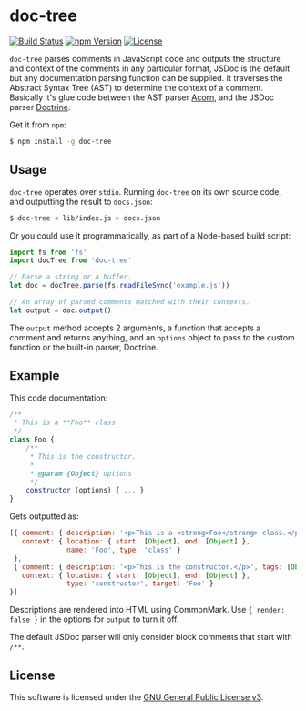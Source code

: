 # doc-tree

[![Build Status](https://img.shields.io/travis/0x8890/doc-tree/master.svg?style=flat-square)](https://travis-ci.org/0x8890/doc-tree)
[![npm Version](https://img.shields.io/npm/v/doc-tree.svg?style=flat-square)](https://www.npmjs.com/package/doc-tree)
[![License](https://img.shields.io/npm/l/doc-tree.svg?style=flat-square)](https://raw.githubusercontent.com/0x8890/doc-tree/master/LICENSE)

`doc-tree` parses comments in JavaScript code and outputs the structure and context of the comments in any particular format, JSDoc is the default but any documentation parsing function can be supplied. It traverses the Abstract Syntax Tree (AST) to determine the context of a comment. Basically it's glue code between the AST parser [Acorn](https://github.com/marijnh/acorn), and the JSDoc parser [Doctrine](https://github.com/Constellation/doctrine).

Get it from `npm`:

```sh
$ npm install -g doc-tree
```


## Usage

`doc-tree` operates over `stdio`. Running `doc-tree` on its own source code, and outputting the result to `docs.json`:

```sh
$ doc-tree < lib/index.js > docs.json
```

Or you could use it programmatically, as part of a Node-based build script:

```js
import fs from 'fs'
import docTree from 'doc-tree'

// Parse a string or a buffer.
let doc = docTree.parse(fs.readFileSync('example.js'))

// An array of parsed comments matched with their contexts.
let output = doc.output()
```

The `output` method accepts 2 arguments, a function that accepts a comment and returns anything, and an `options` object to pass to the custom function or the built-in parser, Doctrine.


## Example

This code documentation:

```js
/**
 * This is a **Foo** class.
 */
class Foo {
    /**
     * This is the constructor.
     *
     * @param {Object} options
     */
    constructor (options) { ... }
}
```

Gets outputted as:

```js
[{ comment: { description: '<p>This is a <strong>Foo</strong> class.</p>', tags: [] },
   context: { location: { start: [Object], end: [Object] },
              name: 'Foo', type: 'class' }
 },
 { comment: { description: '<p>This is the constructor.</p>', tags: [Object] },
   context: { location: { start: [Object], end: [Object] },
              type: 'constructor', target: 'Foo' }
}]
```

Descriptions are rendered into HTML using CommonMark. Use `{ render: false }` in the options for `output` to turn it off.

The default JSDoc parser will only consider block comments that start with `/**`.


## License

This software is licensed under the [GNU General Public License v3](https://github.com/0x8890/doc-tree/blob/master/LICENSE).
